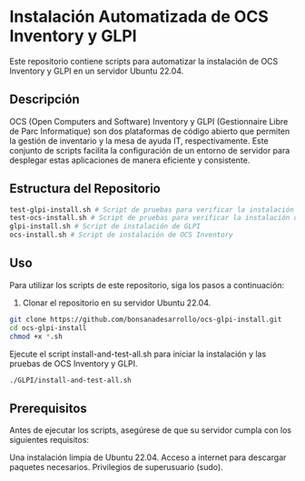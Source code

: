 # Instalación Automatizada de OCS Inventory y GLPI

Este repositorio contiene scripts para automatizar la instalación de OCS Inventory y GLPI en un servidor Ubuntu 22.04.

## Descripción

OCS (Open Computers and Software) Inventory y GLPI (Gestionnaire Libre de Parc Informatique) son dos plataformas de código abierto que permiten la gestión de inventario y la mesa de ayuda IT, respectivamente. Este conjunto de scripts facilita la configuración de un entorno de servidor para desplegar estas aplicaciones de manera eficiente y consistente.

## Estructura del Repositorio
```bash
test-glpi-install.sh # Script de pruebas para verificar la instalación de GLPI
test-ocs-install.sh # Script de pruebas para verificar la instalación de OCS Inventory
glpi-install.sh # Script de instalación de GLPI
ocs-install.sh # Script de instalación de OCS Inventory
```

## Uso
Para utilizar los scripts de este repositorio, siga los pasos a continuación:
1. Clonar el repositorio en su servidor Ubuntu 22.04.

```bash
git clone https://github.com/bonsanadesarrollo/ocs-glpi-install.git
cd ocs-glpi-install
chmod +x *.sh
```

Ejecute el script install-and-test-all.sh para iniciar la instalación y las pruebas de OCS Inventory y GLPI.
```bash
./GLPI/install-and-test-all.sh
```

## Prerequisitos
Antes de ejecutar los scripts, asegúrese de que su servidor cumpla con los siguientes requisitos:

Una instalación limpia de Ubuntu 22.04.
Acceso a internet para descargar paquetes necesarios.
Privilegios de superusuario (sudo).
